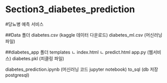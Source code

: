 # Section3_diabetes_prediction

#당뇨병 예측 서비스

##Data 폴더
diabetes.csv (kaggle 데이터 다운로드)
diabetes_ml.csv (머신러닝 파일)

##diabetes_app 폴더
templates
ㄴ index.html
ㄴ predict.html
app.py (웹서비스)
diabetes.pkl (피클링 파일)

diabetes_prediction.ipynb (머신러닝 코드 jupyter notebook)
to_sql (db 저장 postgresql)
